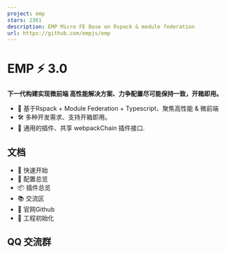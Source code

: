 ```yaml
---
project: emp
stars: 2361
description: EMP Micro FE Base on Rspack & module federation
url: https://github.com/empjs/emp
---
```


EMP ⚡ 3.0
=========

**下一代构建实现微前端 高性能解决方案、力争配置尽可能保持一致，开箱即用。**

-   🔑 基于Rspack + Module Federation + Typescript、聚焦高性能 & 微前端
-   🛠️ 多种开发需求、支持开箱即用。
-   🔩 通用的插件、共享 webpackChain 插件接口.

文档
--

-   🚀 快速开始
-   🍭 配置总览
-   📦 插件总览
-   📚 交流区
-   🎨 官网Github
-   🎯 工程初始化

QQ 交流群
------
